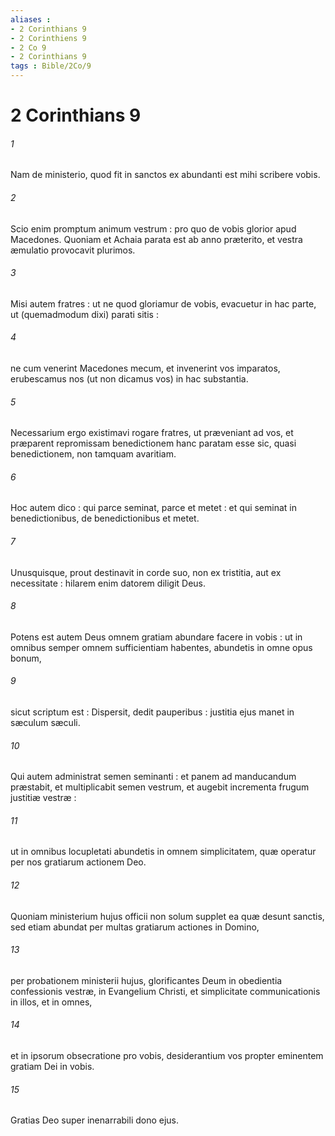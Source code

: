```yaml
---
aliases : 
- 2 Corinthians 9
- 2 Corinthiens 9
- 2 Co 9
- 2 Corinthians 9
tags : Bible/2Co/9
---
```


# 2 Corinthians 9

###### 1
Nam de ministerio, quod fit in sanctos ex abundanti est mihi scribere vobis.
###### 2
Scio enim promptum animum vestrum : pro quo de vobis glorior apud Macedones. Quoniam et Achaia parata est ab anno præterito, et vestra æmulatio provocavit plurimos.
###### 3
Misi autem fratres : ut ne quod gloriamur de vobis, evacuetur in hac parte, ut (quemadmodum dixi) parati sitis :
###### 4
ne cum venerint Macedones mecum, et invenerint vos imparatos, erubescamus nos (ut non dicamus vos) in hac substantia.
###### 5
Necessarium ergo existimavi rogare fratres, ut præveniant ad vos, et præparent repromissam benedictionem hanc paratam esse sic, quasi benedictionem, non tamquam avaritiam.
###### 6
Hoc autem dico : qui parce seminat, parce et metet : et qui seminat in benedictionibus, de benedictionibus et metet.
###### 7
Unusquisque, prout destinavit in corde suo, non ex tristitia, aut ex necessitate : hilarem enim datorem diligit Deus.
###### 8
Potens est autem Deus omnem gratiam abundare facere in vobis : ut in omnibus semper omnem sufficientiam habentes, abundetis in omne opus bonum,
###### 9
sicut scriptum est : Dispersit, dedit pauperibus : justitia ejus manet in sæculum sæculi.
###### 10
Qui autem administrat semen seminanti : et panem ad manducandum præstabit, et multiplicabit semen vestrum, et augebit incrementa frugum justitiæ vestræ :
###### 11
ut in omnibus locupletati abundetis in omnem simplicitatem, quæ operatur per nos gratiarum actionem Deo.
###### 12
Quoniam ministerium hujus officii non solum supplet ea quæ desunt sanctis, sed etiam abundat per multas gratiarum actiones in Domino,
###### 13
per probationem ministerii hujus, glorificantes Deum in obedientia confessionis vestræ, in Evangelium Christi, et simplicitate communicationis in illos, et in omnes,
###### 14
et in ipsorum obsecratione pro vobis, desiderantium vos propter eminentem gratiam Dei in vobis.
###### 15
Gratias Deo super inenarrabili dono ejus.
